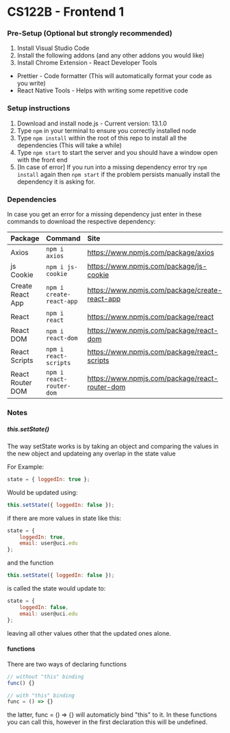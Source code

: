 # CS122B - Frontend 1

### Pre-Setup (Optional but strongly recommended)

1. Install Visual Studio Code
2. Install the following addons (and any other addons you would like)
3. Install Chrome Extension - React Developer Tools

- Prettier - Code formatter (This will automatically format your code as you write)
- React Native Tools - Helps with writing some repetitive code

### Setup instructions

1. Download and install node.js - Current version: 13.1.0
2. Type `npm` in your terminal to ensure you correctly installed node
3. Type `npm install` within the root of this repo to install all the dependencies (This will take a while)
4. Type `npm start` to start the server and you should have a window open with the front end
5. [In case of error] If you run into a missing dependency error try `npm install` again then `npm start` if the problem persists manually install the dependency it is asking for.

### Dependencies

In case you get an error for a missing dependency just enter in these commands to download the respective dependency:

| Package          | Command                  | Site                                           |
| :--------------- | :----------------------- | :--------------------------------------------- |
| Axios            | `npm i axios`            | https://www.npmjs.com/package/axios            |
| js Cookie        | `npm i js-cookie`        | https://www.npmjs.com/package/js-cookie        |
| Create React App | `npm i create-react-app` | https://www.npmjs.com/package/create-react-app |
| React            | `npm i react`            | https://www.npmjs.com/package/react            |
| React DOM        | `npm i react-dom`        | https://www.npmjs.com/package/react-dom        |
| React Scripts    | `npm i react-scripts`    | https://www.npmjs.com/package/react-scripts    |
| React Router DOM | `npm i react-router-dom` | https://www.npmjs.com/package/react-router-dom |

### Notes

##### this.setState()

The way setState works is by taking an object and
comparing the values in the new object and updateing
any overlap in the state value

For Example:

```javascript
state = { loggedIn: true };
```

Would be updated using:

```javascript
this.setState({ loggedIn: false });
```

if there are more values in state like this:

```javascript
state = {
    loggedIn: true,
    email: user@uci.edu
};
```

and the function

```javascript
this.setState({ loggedIn: false });
```

is called the state would update to:

```javascript
state = {
    loggedIn: false,
    email: user@uci.edu
};
```

leaving all other values other that the updated
ones alone.

#### functions

There are two ways of declaring functions

```javascript
// without "this" binding
func() {}

// with "this" binding
func = () => {}
```

the latter, func = () => {} will automaticly
bind "this" to it. In these functions you can
call this, however in the first declaration
this will be undefined.
